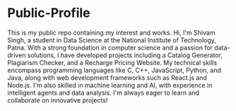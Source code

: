 # Public-Profile
This is my public repo containing my interest and works.
Hi, I'm Shivam Singh, a student in Data Science at the National Institute of Technology, Patna. With a strong foundation in computer science and a passion for data-driven solutions, I have developed projects including a Catalog Generator, Plagiarism Checker, and a Recharge Pricing Website. My technical skills encompass programming languages like C, C++, JavaScript, Python, and Java, along with web development frameworks such as React.js and Node.js. I'm also skilled in machine learning and AI, with experience in intelligent agents and data analysis. I'm always eager to learn and collaborate on innovative projects!
